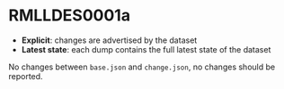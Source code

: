 # RMLLDES0001a

- **Explicit**: changes are advertised by the dataset
- **Latest state**: each dump contains the full latest state of the dataset

No changes between `base.json` and `change.json`, no changes should be reported.
